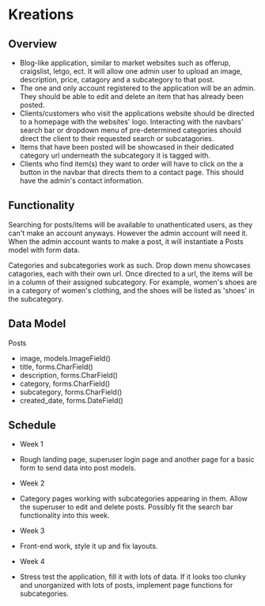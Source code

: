 # Kreations

## Overview

* Blog-like application, similar to market websites such as offerup, craigslist, letgo, ect. It will allow one admin user to upload an image, description, price, catagory and a subcategory to that post.
* The one and only account registered to the application will be an admin. They should be able to edit and delete an item that has already been posted. 
* Clients/customers who visit the applications website should be directed to a homepage with the websites' logo. Interacting with the navbars' search bar or dropdown menu of pre-determined categories should direct the client to their requested search or subcatagories. 
* Items that have been posted will be showcased in their dedicated category url underneath the subcategory it is tagged with. 
* Clients who find item(s) they want to order will have to click on the a button in the navbar that directs them to a contact page. This should have the admin's contact information.


## Functionality
Searching for posts/items will be available to unathenticated users, as they can't make an account anyways. However the admin account will need it.
When the admin account wants to make a post, it will instantiate a Posts model with form data.

Categories and subcategories work as such. Drop down menu showcases catagories, each with their own url. Once directed to a url, the items will be in a column of their assigned subcategory. For example, women's shoes are in a category of women's clothing, and the shoes will be listed as 'shoes' in the subcategory. 

## Data Model
Posts
* image, models.ImageField()
* title, forms.CharField()
* description, forms.CharField()
* category, forms.CharField()
* subcategory, forms.CharField()
* created_date, forms.DateField()

## Schedule
- Week 1
* Rough landing page, superuser login page and another page for a basic form to send data into post models.

- Week 2
* Category pages working with subcategories appearing in them. Allow the superuser to edit and delete posts. Possibly fit the search bar functionality into this week.

- Week 3
* Front-end work, style it up and fix layouts.

- Week 4
* Stress test the application, fill it with lots of data. If it looks too clunky and unorganized with lots of posts, implement page functions for subcategories.
